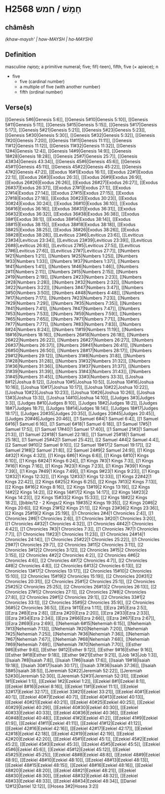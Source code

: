 # H2568 חָמֵשׁ / חמש

## châmêsh

_(khaw-maysh' | haw-MAYSH | ha-MAYSH)_

## Definition

masculine חֲמִשָּׁה; a primitive numeral; five; fif(-teen), fifth, five (× apiece); n

- five
  - five (cardinal number)
  - a multiple of five (with another number)
  - fifth (ordinal number)

## Verse(s)

[[Genesis 5#6|Genesis 5:6]], [[Genesis 5#10|Genesis 5:10]], [[Genesis 5#11|Genesis 5:11]], [[Genesis 5#15|Genesis 5:15]], [[Genesis 5#17|Genesis 5:17]], [[Genesis 5#21|Genesis 5:21]], [[Genesis 5#23|Genesis 5:23]], [[Genesis 5#30|Genesis 5:30]], [[Genesis 5#32|Genesis 5:32]], [[Genesis 7#20|Genesis 7:20]], [[Genesis 11#11|Genesis 11:11]], [[Genesis 11#12|Genesis 11:12]], [[Genesis 11#32|Genesis 11:32]], [[Genesis 12#4|Genesis 12:4]], [[Genesis 14#9|Genesis 14:9]], [[Genesis 18#28|Genesis 18:28]], [[Genesis 25#7|Genesis 25:7]], [[Genesis 43#34|Genesis 43:34]], [[Genesis 45#6|Genesis 45:6]], [[Genesis 45#11|Genesis 45:11]], [[Genesis 45#22|Genesis 45:22]], [[Genesis 47#2|Genesis 47:2]], [[Exodus 16#1|Exodus 16:1]], [[Exodus 22#1|Exodus 22:1]], [[Exodus 26#3|Exodus 26:3]], [[Exodus 26#9|Exodus 26:9]], [[Exodus 26#26|Exodus 26:26]], [[Exodus 26#27|Exodus 26:27]], [[Exodus 26#37|Exodus 26:37]], [[Exodus 27#1|Exodus 27:1]], [[Exodus 27#14|Exodus 27:14]], [[Exodus 27#15|Exodus 27:15]], [[Exodus 27#18|Exodus 27:18]], [[Exodus 30#23|Exodus 30:23]], [[Exodus 30#24|Exodus 30:24]], [[Exodus 36#10|Exodus 36:10]], [[Exodus 36#16|Exodus 36:16]], [[Exodus 36#31|Exodus 36:31]], [[Exodus 36#32|Exodus 36:32]], [[Exodus 36#38|Exodus 36:38]], [[Exodus 38#1|Exodus 38:1]], [[Exodus 38#14|Exodus 38:14]], [[Exodus 38#15|Exodus 38:15]], [[Exodus 38#18|Exodus 38:18]], [[Exodus 38#25|Exodus 38:25]], [[Exodus 38#26|Exodus 38:26]], [[Exodus 38#28|Exodus 38:28]], [[Leviticus 23#6|Leviticus 23:6]], [[Leviticus 23#34|Leviticus 23:34]], [[Leviticus 23#39|Leviticus 23:39]], [[Leviticus 26#8|Leviticus 26:8]], [[Leviticus 27#5|Leviticus 27:5]], [[Leviticus 27#6|Leviticus 27:6]], [[Leviticus 27#7|Leviticus 27:7]], [[Numbers 1#21|Numbers 1:21]], [[Numbers 1#25|Numbers 1:25]], [[Numbers 1#33|Numbers 1:33]], [[Numbers 1#37|Numbers 1:37]], [[Numbers 1#41|Numbers 1:41]], [[Numbers 1#46|Numbers 1:46]], [[Numbers 2#11|Numbers 2:11]], [[Numbers 2#15|Numbers 2:15]], [[Numbers 2#19|Numbers 2:19]], [[Numbers 2#23|Numbers 2:23]], [[Numbers 2#28|Numbers 2:28]], [[Numbers 2#32|Numbers 2:32]], [[Numbers 3#22|Numbers 3:22]], [[Numbers 3#47|Numbers 3:47]], [[Numbers 3#50|Numbers 3:50]], [[Numbers 4#48|Numbers 4:48]], [[Numbers 7#17|Numbers 7:17]], [[Numbers 7#23|Numbers 7:23]], [[Numbers 7#29|Numbers 7:29]], [[Numbers 7#35|Numbers 7:35]], [[Numbers 7#41|Numbers 7:41]], [[Numbers 7#47|Numbers 7:47]], [[Numbers 7#53|Numbers 7:53]], [[Numbers 7#59|Numbers 7:59]], [[Numbers 7#65|Numbers 7:65]], [[Numbers 7#71|Numbers 7:71]], [[Numbers 7#77|Numbers 7:77]], [[Numbers 7#83|Numbers 7:83]], [[Numbers 8#24|Numbers 8:24]], [[Numbers 11#19|Numbers 11:19]], [[Numbers 18#16|Numbers 18:16]], [[Numbers 26#18|Numbers 26:18]], [[Numbers 26#22|Numbers 26:22]], [[Numbers 26#27|Numbers 26:27]], [[Numbers 26#37|Numbers 26:37]], [[Numbers 26#41|Numbers 26:41]], [[Numbers 26#50|Numbers 26:50]], [[Numbers 28#17|Numbers 28:17]], [[Numbers 29#12|Numbers 29:12]], [[Numbers 31#8|Numbers 31:8]], [[Numbers 31#28|Numbers 31:28]], [[Numbers 31#32|Numbers 31:32]], [[Numbers 31#36|Numbers 31:36]], [[Numbers 31#37|Numbers 31:37]], [[Numbers 31#39|Numbers 31:39]], [[Numbers 31#43|Numbers 31:43]], [[Numbers 31#45|Numbers 31:45]], [[Numbers 33#3|Numbers 33:3]], [[Joshua 8#12|Joshua 8:12]], [[Joshua 10#5|Joshua 10:5]], [[Joshua 10#16|Joshua 10:16]], [[Joshua 10#17|Joshua 10:17]], [[Joshua 10#22|Joshua 10:22]], [[Joshua 10#23|Joshua 10:23]], [[Joshua 10#26|Joshua 10:26]], [[Joshua 13#3|Joshua 13:3]], [[Joshua 14#10|Joshua 14:10]], [[Judges 3#3|Judges 3:3]], [[Judges 8#10|Judges 8:10]], [[Judges 18#2|Judges 18:2]], [[Judges 18#7|Judges 18:7]], [[Judges 18#14|Judges 18:14]], [[Judges 18#17|Judges 18:17]], [[Judges 20#35|Judges 20:35]], [[Judges 20#45|Judges 20:45]], [[Judges 20#46|Judges 20:46]], [[1 Samuel 6#4|1 Samuel 6:4]], [[1 Samuel 6#16|1 Samuel 6:16]], [[1 Samuel 6#18|1 Samuel 6:18]], [[1 Samuel 17#5|1 Samuel 17:5]], [[1 Samuel 17#40|1 Samuel 17:40]], [[1 Samuel 21#3|1 Samuel 21:3]], [[1 Samuel 22#18|1 Samuel 22:18]], [[1 Samuel 25#18|1 Samuel 25:18]], [[1 Samuel 25#42|1 Samuel 25:42]], [[2 Samuel 4#4|2 Samuel 4:4]], [[2 Samuel 9#10|2 Samuel 9:10]], [[2 Samuel 19#17|2 Samuel 19:17]], [[2 Samuel 21#8|2 Samuel 21:8]], [[2 Samuel 24#9|2 Samuel 24:9]], [[1 Kings 4#32|1 Kings 4:32]], [[1 Kings 6#6|1 Kings 6:6]], [[1 Kings 6#10|1 Kings 6:10]], [[1 Kings 6#24|1 Kings 6:24]], [[1 Kings 7#3|1 Kings 7:3]], [[1 Kings 7#16|1 Kings 7:16]], [[1 Kings 7#23|1 Kings 7:23]], [[1 Kings 7#39|1 Kings 7:39]], [[1 Kings 7#49|1 Kings 7:49]], [[1 Kings 9#23|1 Kings 9:23]], [[1 Kings 12#32|1 Kings 12:32]], [[1 Kings 12#33|1 Kings 12:33]], [[1 Kings 22#42|1 Kings 22:42]], [[2 Kings 6#25|2 Kings 6:25]], [[2 Kings 7#13|2 Kings 7:13]], [[2 Kings 8#16|2 Kings 8:16]], [[2 Kings 13#19|2 Kings 13:19]], [[2 Kings 14#2|2 Kings 14:2]], [[2 Kings 14#17|2 Kings 14:17]], [[2 Kings 14#23|2 Kings 14:23]], [[2 Kings 15#33|2 Kings 15:33]], [[2 Kings 18#2|2 Kings 18:2]], [[bible/12 - 2 Kings/2 Kings 19#35|2 Kings 19:35]], [[2 Kings 20#6|2 Kings 20:6]], [[2 Kings 21#1|2 Kings 21:1]], [[2 Kings 23#36|2 Kings 23:36]], [[2 Kings 25#19|2 Kings 25:19]], [[1 Chronicles 2#4|1 Chronicles 2:4]], [[1 Chronicles 2#6|1 Chronicles 2:6]], [[1 Chronicles 3#20|1 Chronicles 3:20]], [[1 Chronicles 4#32|1 Chronicles 4:32]], [[1 Chronicles 4#42|1 Chronicles 4:42]], [[1 Chronicles 7#3|1 Chronicles 7:3]], [[1 Chronicles 7#7|1 Chronicles 7:7]], [[1 Chronicles 11#23|1 Chronicles 11:23]], [[1 Chronicles 24#14|1 Chronicles 24:14]], [[1 Chronicles 25#22|1 Chronicles 25:22]], [[1 Chronicles 29#7|1 Chronicles 29:7]], [[2 Chronicles 3#11|2 Chronicles 3:11]], [[2 Chronicles 3#12|2 Chronicles 3:12]], [[2 Chronicles 3#15|2 Chronicles 3:15]], [[2 Chronicles 4#2|2 Chronicles 4:2]], [[2 Chronicles 4#6|2 Chronicles 4:6]], [[2 Chronicles 4#7|2 Chronicles 4:7]], [[2 Chronicles 4#8|2 Chronicles 4:8]], [[2 Chronicles 6#13|2 Chronicles 6:13]], [[2 Chronicles 13#17|2 Chronicles 13:17]], [[2 Chronicles 15#10|2 Chronicles 15:10]], [[2 Chronicles 15#19|2 Chronicles 15:19]], [[2 Chronicles 20#31|2 Chronicles 20:31]], [[2 Chronicles 25#1|2 Chronicles 25:1]], [[2 Chronicles 25#25|2 Chronicles 25:25]], [[2 Chronicles 26#13|2 Chronicles 26:13]], [[2 Chronicles 27#1|2 Chronicles 27:1]], [[2 Chronicles 27#8|2 Chronicles 27:8]], [[2 Chronicles 29#1|2 Chronicles 29:1]], [[2 Chronicles 33#1|2 Chronicles 33:1]], [[2 Chronicles 35#9|2 Chronicles 35:9]], [[2 Chronicles 36#5|2 Chronicles 36:5]], [[Ezra 1#11|Ezra 1:11]], [[Ezra 2#5|Ezra 2:5]], [[Ezra 2#8|Ezra 2:8]], [[Ezra 2#20|Ezra 2:20]], [[Ezra 2#33|Ezra 2:33]], [[Ezra 2#34|Ezra 2:34]], [[Ezra 2#66|Ezra 2:66]], [[Ezra 2#67|Ezra 2:67]], [[Ezra 2#69|Ezra 2:69]], [[Nehemiah 6#15|Nehemiah 6:15]], [[Nehemiah 7#13|Nehemiah 7:13]], [[Nehemiah 7#20|Nehemiah 7:20]], [[Nehemiah 7#25|Nehemiah 7:25]], [[Nehemiah 7#36|Nehemiah 7:36]], [[Nehemiah 7#67|Nehemiah 7:67]], [[Nehemiah 7#68|Nehemiah 7:68]], [[Nehemiah 7#69|Nehemiah 7:69]], [[Nehemiah 7#70|Nehemiah 7:70]], [[Esther 9#6|Esther 9:6]], [[Esther 9#12|Esther 9:12]], [[Esther 9#16|Esther 9:16]], [[Esther 9#18|Esther 9:18]], [[Esther 9#21|Esther 9:21]], [[Job 1#3|Job 1:3]], [[Isaiah 7#8|Isaiah 7:8]], [[Isaiah 17#6|Isaiah 17:6]], [[Isaiah 19#18|Isaiah 19:18]], [[Isaiah 30#17|Isaiah 30:17]], [[Isaiah 37#36|Isaiah 37:36]], [[Isaiah 38#5|Isaiah 38:5]], [[Jeremiah 52#22|Jeremiah 52:22]], [[Jeremiah 52#30|Jeremiah 52:30]], [[Jeremiah 52#31|Jeremiah 52:31]], [[Ezekiel 1#1|Ezekiel 1:1]], [[Ezekiel 1#2|Ezekiel 1:2]], [[Ezekiel 8#1|Ezekiel 8:1]], [[Ezekiel 8#16|Ezekiel 8:16]], [[Ezekiel 11#1|Ezekiel 11:1]], [[Ezekiel 32#17|Ezekiel 32:17]], [[Ezekiel 33#21|Ezekiel 33:21]], [[Ezekiel 40#1|Ezekiel 40:1]], [[Ezekiel 40#7|Ezekiel 40:7]], [[Ezekiel 40#13|Ezekiel 40:13]], [[Ezekiel 40#21|Ezekiel 40:21]], [[Ezekiel 40#25|Ezekiel 40:25]], [[Ezekiel 40#29|Ezekiel 40:29]], [[Ezekiel 40#30|Ezekiel 40:30]], [[Ezekiel 40#33|Ezekiel 40:33]], [[Ezekiel 40#36|Ezekiel 40:36]], [[Ezekiel 40#48|Ezekiel 40:48]], [[Ezekiel 41#2|Ezekiel 41:2]], [[Ezekiel 41#9|Ezekiel 41:9]], [[Ezekiel 41#11|Ezekiel 41:11]], [[Ezekiel 41#12|Ezekiel 41:12]], [[Ezekiel 42#16|Ezekiel 42:16]], [[Ezekiel 42#17|Ezekiel 42:17]], [[Ezekiel 42#18|Ezekiel 42:18]], [[Ezekiel 42#19|Ezekiel 42:19]], [[Ezekiel 42#20|Ezekiel 42:20]], [[Ezekiel 45#1|Ezekiel 45:1]], [[Ezekiel 45#2|Ezekiel 45:2]], [[Ezekiel 45#3|Ezekiel 45:3]], [[Ezekiel 45#5|Ezekiel 45:5]], [[Ezekiel 45#6|Ezekiel 45:6]], [[Ezekiel 45#12|Ezekiel 45:12]], [[Ezekiel 45#25|Ezekiel 45:25]], [[Ezekiel 48#8|Ezekiel 48:8]], [[Ezekiel 48#9|Ezekiel 48:9]], [[Ezekiel 48#10|Ezekiel 48:10]], [[Ezekiel 48#13|Ezekiel 48:13]], [[Ezekiel 48#15|Ezekiel 48:15]], [[Ezekiel 48#16|Ezekiel 48:16]], [[Ezekiel 48#20|Ezekiel 48:20]], [[Ezekiel 48#21|Ezekiel 48:21]], [[Ezekiel 48#30|Ezekiel 48:30]], [[Ezekiel 48#32|Ezekiel 48:32]], [[Ezekiel 48#33|Ezekiel 48:33]], [[Ezekiel 48#34|Ezekiel 48:34]], [[Daniel 12#12|Daniel 12:12]], [[Hosea 3#2|Hosea 3:2]]
